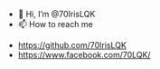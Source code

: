 - 👋 Hi, I’m @70IrisLQK
- 📫 How to reach me 
 + https://github.com/70IrisLQK
 + https://www.facebook.com/70LQK/
